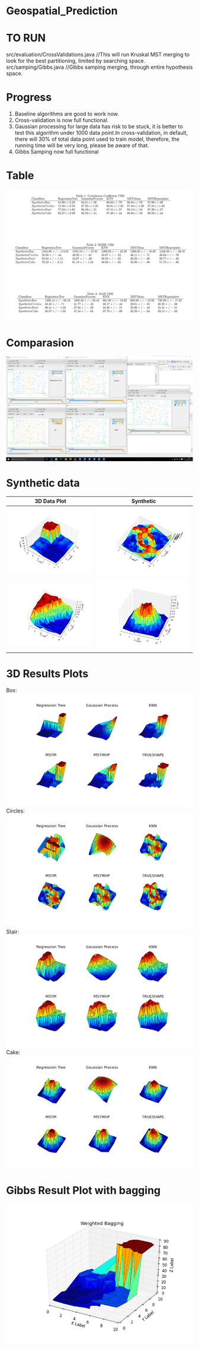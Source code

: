 # Geospatial_Prediction

TO RUN
===
src/evaluation/CrossValidations.java //This will run Kruskal MST merging to look for the best partitioning, limited by searching space.
src/samping/Gibbs.java //Gibbs samping merging, through entire hypothesis space.

Progress
===
1. Baseline algorithms are good to work now.<br />
2. Cross-validation is now full functional.<br />
3. Gaussian processing for large data has risk to be stuck, it is better to test this algorithm under 1000 data point.In cross-validation, in default, there will 30% of total data point used to train model, therefore, the running time will be very long, please be aware of that.<br />
4. Gibbs Samping now full functional<br />

Table
===
![alt tag](https://github.com/wuga214/Geospatial_Prediction/blob/master/eval.png)

Comparasion
===
![alt tag](https://github.com/wuga214/Geospatial_Prediction/blob/master/Comparasion.png)

Synthetic data
===
3D Data Plot| Synthetic
------------ | -------------
![box](https://github.com/wuga214/Geospatial_Prediction/blob/master/plots/figure_1.png) | ![circles](https://github.com/wuga214/Geospatial_Prediction/blob/master/plots/figure_2.png)
![stair](https://github.com/wuga214/Geospatial_Prediction/blob/master/plots/figure_3.png) | ![cake](https://github.com/wuga214/Geospatial_Prediction/blob/master/plots/figure_4.png)

3D Results Plots
===
Box:
![box](https://github.com/wuga214/Geospatial_Prediction/blob/master/plots/result_box.png)
Circles:
![circles](https://github.com/wuga214/Geospatial_Prediction/blob/master/plots/result_circles.png)
Stair:
![stair](https://github.com/wuga214/Geospatial_Prediction/blob/master/plots/result_stair.png)
Cake:
![cake](https://github.com/wuga214/Geospatial_Prediction/blob/master/plots/result_cake.png)

Gibbs Result Plot with bagging
===
![GibbsBox](https://github.com/wuga214/Geospatial_Prediction/blob/RuntimeImproved/BaggingPrediction.png)
